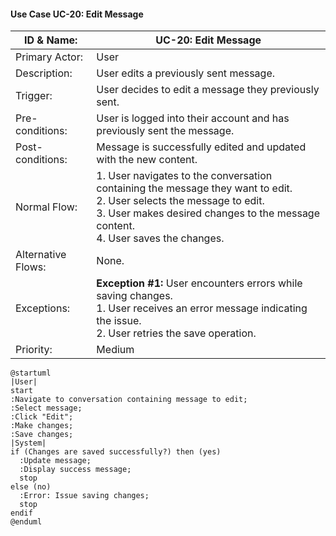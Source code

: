 #### Use Case UC-20: Edit Message
| ID & Name:         | UC-20: Edit Message                                                                                                                                                                                                  |
| ------------------ | -------------------------------------------------------------------------------------------------------------------------------------------------------------------------------------------------------------------- |
| Primary Actor:     | User                                                                                                                                                                                                                 |
| Description:       | User edits a previously sent message.                                                                                                                                                                                |
| Trigger:           | User decides to edit a message they previously sent.                                                                                                                                                                 |
| Pre-conditions:    | User is logged into their account and has previously sent the message.                                                                                                                                               |
| Post-conditions:   | Message is successfully edited and updated with the new content.                                                                                                                                                     |
| Normal Flow:       | 1. User navigates to the conversation containing the message they want to edit. <br> 2. User selects the message to edit. <br> 3. User makes desired changes to the message content. <br> 4. User saves the changes. |
| Alternative Flows: | None.                                                                                                                                                                                                                |
| Exceptions:        | **Exception #1:** User encounters errors while saving changes. <br> 1. User receives an error message indicating the issue. <br> 2. User retries the save operation.                                                 |
| Priority:          | Medium                                                                                                                                                                                                               |

```plantuml
@startuml
|User|
start
:Navigate to conversation containing message to edit;
:Select message;
:Click "Edit";
:Make changes;
:Save changes;
|System|
if (Changes are saved successfully?) then (yes)
  :Update message;
  :Display success message;
  stop
else (no)
  :Error: Issue saving changes;
  stop
endif
@enduml

```
